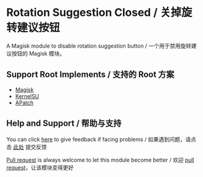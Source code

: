 
# Rotation Suggestion Closed / 关掉旋转建议按钮

A Magisk module to disable rotation suggestion button / 一个用于禁用旋转建议按钮的 Magisk 模块。

## Support Root Implements / 支持的 Root 方案

- [Magisk](https://github.com/topjohnwu/Magisk)
- [KernelSU](https://github.com/tiann/KernelSU)
- [APatch](https://github.com/bmax121/APatch) 

## Help and Support / 帮助与支持

You can click [here](https://github.com/Astoritin/Rotation_Suggestion_Closed/issues) to give feedback if facing problems / 如果遇到问题，请点击 [此处](https://github.com/Astoritin/Rotation_Suggestion_Closed/issues) 提交反馈

[Pull request](https://github.com/Astoritin/Rotation_Suggestion_Closed/pulls) is always welcome to let this module become better / 欢迎 [pull request](https://github.com/Astoritin/Rotation_Suggestion_Closed/pulls)，让该模块变得更好
